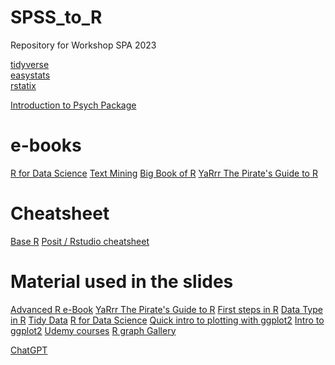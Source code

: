 # SPSS_to_R
Repository for Workshop SPA 2023

[tidyverse](https://www.tidyverse.org/packages/) </br>
[easystats](https://easystats.github.io/easystats/) </br>
[rstatix](https://github.com/kassambara/rstatix) </br>

[Introduction to Psych Package](https://cran.r-project.org/web/packages/psych/vignettes/intro.pdf)


# e-books
[R for Data Science](https://r4ds.had.co.nz/index.html)
[Text Mining](https://www.tidytextmining.com/)
[Big Book of R](https://www.bigbookofr.com/)
[YaRrr The Pirate's Guide to R](https://bookdown.org/ndphillips/YaRrr/)


# Cheatsheet

[Base R](https://iqss.github.io/dss-workshops/R/Rintro/base-r-cheat-sheet.pdf)
[Posit / Rstudio cheatsheet](https://posit.co/resources/cheatsheets/?type=posit-cheatsheets&_page=2/)

# Material used in the slides
[Advanced R e-Book](https://adv-r.hadley.nz/index.html)
[YaRrr The Pirate's Guide to R](https://bookdown.org/ndphillips/YaRrr/)
[First steps in R](http://venus.ifca.unican.es/Rintro/dataStruct.html)
[Data Type in R](https://www.guru99.com/r-data-types-operator.html)
[Tidy Data](https://www.openscapes.org/blog/2020/10/12/tidy-data/)
[R for Data Science](https://r4ds.had.co.nz/index.html)
[Quick intro to plotting with ggplot2](https://towardsdatascience.com/a-quick-introduction-to-ggplot2-d406f83bb9c9)
[Intro to ggplot2](https://uc-r.github.io/ggplot_intro)
[Udemy courses](https://www.udemy.com/course/r-programming/learn/lecture/4721396#learning-tools)
[R graph Gallery](https://r-graph-gallery.com/)




[ChatGPT](https://chat.openai.com/chat)

